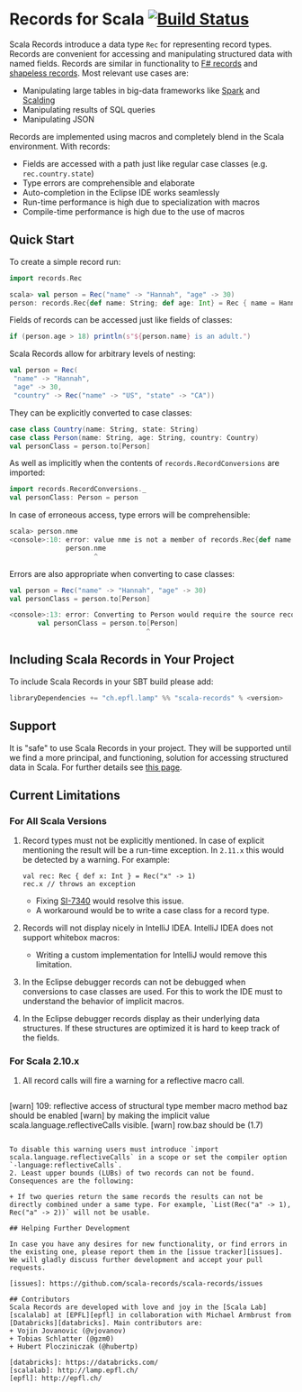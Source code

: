 Records for Scala [![Build Status](https://travis-ci.org/scala-records/scala-records.png?branch=master)](https://travis-ci.org/scala-records/scala-records)
================================================

Scala Records introduce a data type `Rec` for representing record types. Records are convenient for accessing and manipulating structured data with named fields. Records are similar in functionality to [F# records][f#-records] and [shapeless records][shapeless-records]. Most relevant use cases are:
+ Manipulating large tables in big-data frameworks like [Spark][spark] and [Scalding][scalding]
+ Manipulating results of SQL queries
+ Manipulating JSON

Records are implemented using macros and completely blend in the Scala environment. With records:
+ Fields are accessed with a path just like regular case classes (e.g. `rec.country.state`)
+ Type errors are comprehensible and elaborate
+ Auto-completion in the Eclipse IDE works seamlessly
+ Run-time performance is high due to specialization with macros
+ Compile-time performance is high due to the use of macros

[f#-records]: http://msdn.microsoft.com/en-us/library/dd233184.aspx
[shapeless-records]: https://github.com/milessabin/shapeless/blob/master/examples/src/main/scala/shapeless/examples/records.scala
[scalding]: https://github.com/twitter/scalding
[spark]: https://spark.apache.org/

## Quick Start

To create a simple record run:
```scala
import records.Rec

scala> val person = Rec("name" -> "Hannah", "age" -> 30)
person: records.Rec{def name: String; def age: Int} = Rec { name = Hannah, age = 30 }
```

Fields of records can be accessed just like fields of classes:
```scala
if (person.age > 18) println(s"${person.name} is an adult.")
```

Scala Records allow for arbitrary levels of nesting:
```scala
val person = Rec(
 "name" -> "Hannah",
 "age" -> 30,
 "country" -> Rec("name" -> "US", "state" -> "CA"))
```

They can be explicitly converted to case classes:
```scala
case class Country(name: String, state: String)
case class Person(name: String, age: String, country: Country)
val personClass = person.to[Person]
```

As well as implicitly when the contents of `records.RecordConversions` are imported:
```scala
import records.RecordConversions._
val personClass: Person = person
```

In case of erroneous access, type errors will be comprehensible:
```scala
scala> person.nme
<console>:10: error: value nme is not a member of records.Rec{def name: String; def age: Int}
              person.nme
                     ^
```

Errors are also appropriate when converting to case classes:
```scala
val person = Rec("name" -> "Hannah", "age" -> 30)
val personClass = person.to[Person]

<console>:13: error: Converting to Person would require the source record to have the following additional fields: [country: Country].
       val personClass = person.to[Person]
                                  ^
```

## Including Scala Records in Your Project

To include Scala Records in your SBT build please add:

```scala
libraryDependencies += "ch.epfl.lamp" %% "scala-records" % <version>
```

[sonatype]: https://oss.sonatype.org/index.html#nexus-search;quick~scala-records

## Support

It is "safe" to use Scala Records in your project. They will be supported until we find a more principal, and functioning, solution for accessing
structured data in Scala. For further details see [this page](design-decisions).

[design-decisions]: https://github.com/scala-records/scala-records/wiki/Why-Scala-Records-with-Structural-Types-and-Macros%3F
## Current Limitations
### For All Scala Versions

1. Record types must not be explicitly mentioned. In case of explicit mentioning the result will be a run-time exception. In `2.11.x` this would be detected by a warning. For example:

   ```
   val rec: Rec { def x: Int } = Rec("x" -> 1)
   rec.x // throws an exception
   ```
   + Fixing [SI-7340](https://issues.scala-lang.org/browse/SI-7340) would resolve this issue.
   + A workaround would be to write a case class for a record type.

2. Records will not display nicely in IntelliJ IDEA. IntelliJ IDEA does not support whitebox macros:
   + Writing a custom implementation for IntelliJ would remove this limitation.

3. In the Eclipse debugger records can not be debugged when conversions to case classes are used. For this to work the IDE must to understand the behavior of implicit macros.

4. In the Eclipse debugger records display as their underlying data structures. If these structures are optimized it is hard to keep track of the fields.

### For Scala 2.10.x

1. All record calls will fire a warning for a reflective macro call.

   ```
[warn] 109: reflective access of structural type member macro method baz should be enabled
[warn] by making the implicit value scala.language.reflectiveCalls visible.
[warn]     row.baz should be (1.7)
   ```

   To disable this warning users must introduce `import scala.language.reflectiveCalls` in a scope or set the compiler option `-language:reflectiveCalls`.
2. Least upper bounds (LUBs) of two records can not be found. Consequences are the following:

   + If two queries return the same records the results can not be directly combined under a same type. For example, `List(Rec("a" -> 1), Rec("a" -> 2))` will not be usable.

## Helping Further Development

In case you have any desires for new functionality, or find errors in the existing one, please report them in the [issue tracker][issues]. We will gladly discuss further development and accept your pull requests.

[issues]: https://github.com/scala-records/scala-records/issues

## Contributors
Scala Records are developed with love and joy in the [Scala Lab][scalalab] at [EPFL][epfl] in collaboration with Michael Armbrust from [Databricks][databricks]. Main contributors are:
 + Vojin Jovanovic (@vjovanov)
 + Tobias Schlatter (@gzm0)
 + Hubert Plocziniczak (@hubertp)

[databricks]: https://databricks.com/
[scalalab]: http://lamp.epfl.ch/
[epfl]: http://epfl.ch/
